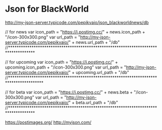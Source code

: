 # Json for BlackWorld

http://my-json-server.typicode.com/pepikvaio/json_blackworldnews/db

// for news
var icon_path = "https://i.postimg.cc/" + news.icon_path + "/icon-300x300.png"
var url_path = "http://my-json-server.typicode.com/pepikvaio/" + news.url_path + "/db"
//************************************************************************************

// for upcoming
var icon_path = "https://i.postimg.cc/" + upcoming.icon_path + "/icon-300x300.png"
var url_path = "http://my-json-server.typicode.com/pepikvaio/" + upcoming.url_path + "/db"
//****************************************************************************************

// for beta
var icon_path = "https://i.postimg.cc/" + news.beta + "/icon-300x300.png"
var url_path = "http://my-json-server.typicode.com/pepikvaio/" + beta.url_path + "/db"
//************************************************************************************


https://postimages.org/
http://myjson.com/
